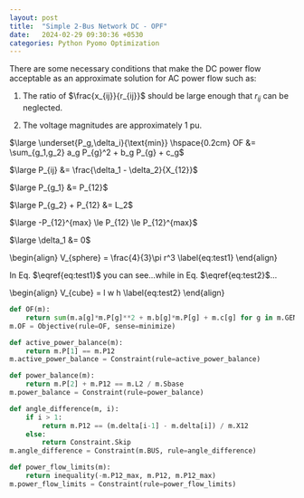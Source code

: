 ```yaml
---
layout: post
title:  "Simple 2-Bus Network DC - OPF"
date:   2024-02-29 09:30:36 +0530
categories: Python Pyomo Optimization
---
```


There are some necessary conditions that make the DC power flow acceptable as an approximate solution for AC power flow such as:

1. The ratio of $\frac{x_{ij}}{r_{ij}}$ should be large enough that $r_{ij}$ can be neglected.

2. The voltage magnitudes are approximately $1$ pu.


$\large \underset{P_g,\delta_i}{\text{min}} \hspace{0.2cm} OF &= \sum_{g_1,g_2} a_g P_{g}^2 + b_g P_{g} + c_g$

$\large P_{ij} &= \frac{\delta_1 - \delta_2}{X_{12}}$

$\large P_{g_1} &= P_{12}$

$\large P_{g_2} + P_{12} &= L_2$

$\large -P_{12}^{max} \le P_{12} \le P_{12}^{max}$

$\large \delta_1 &= 0$


\begin{align}
  V_{sphere} = \frac{4}{3}\pi r^3 \label{eq:test1}
\end{align}

In Eq. $\eqref{eq:test1}$ you can see...while in Eq. $\eqref{eq:test2}$...

\begin{align}
  V_{cube} = l w h \label{eq:test2}
\end{align}



```python
def OF(m):
    return sum(m.a[g]*m.P[g]**2 + m.b[g]*m.P[g] + m.c[g] for g in m.GEN)
m.OF = Objective(rule=OF, sense=minimize)

def active_power_balance(m):
    return m.P[1] == m.P12
m.active_power_balance = Constraint(rule=active_power_balance)

def power_balance(m):
    return m.P[2] + m.P12 == m.L2 / m.Sbase
m.power_balance = Constraint(rule=power_balance)

def angle_difference(m, i):
    if i > 1:
        return m.P12 == (m.delta[i-1] - m.delta[i]) / m.X12
    else:
        return Constraint.Skip
m.angle_difference = Constraint(m.BUS, rule=angle_difference)

def power_flow_limits(m):
    return inequality(-m.P12_max, m.P12, m.P12_max)
m.power_flow_limits = Constraint(rule=power_flow_limits)
```

